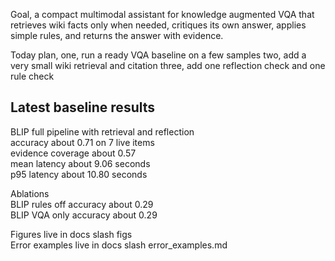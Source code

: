 Goal, a compact multimodal assistant for knowledge augmented VQA that retrieves wiki facts only when needed, critiques its own answer, applies simple rules, and returns the answer with evidence.

Today plan,
one, run a ready VQA baseline on a few samples
two, add a very small wiki retrieval and citation
three, add one reflection check and one rule check


## Latest baseline results

BLIP full pipeline with retrieval and reflection  
accuracy about 0.71 on 7 live items  
evidence coverage about 0.57  
mean latency about 9.06 seconds  
p95 latency about 10.80 seconds

Ablations  
BLIP rules off accuracy about 0.29  
BLIP VQA only accuracy about 0.29

Figures live in docs slash figs  
Error examples live in docs slash error_examples.md
